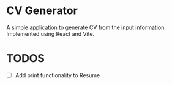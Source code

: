 # CV Generator

A simple application to generate CV from the input information.
Implemented using React and Vite.

# TODOS

- [ ] Add print functionality to Resume
